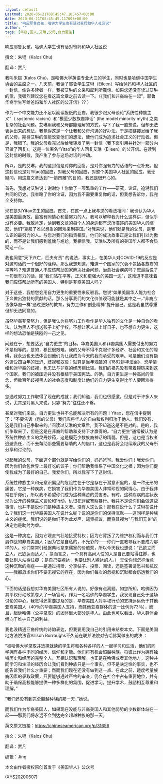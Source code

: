 ```yaml
---
layout: default
Lastmod: 2020-06-21T08:45:47.185457+00:00
date: 2020-06-21T08:45:45.117693+00:00
title: "响应耶鲁女孩，哈佛大学生也有话对爸妈和华人社区说"
author: ""
tags: [华裔,国人,艾琳,父母,自力更生]
---
```


响应耶鲁女孩，哈佛大学生也有话对爸妈和华人社区说

撰文：朱锟（Kalos Chu)

翻译：贾凡

我叫朱锟 (Kalos Chu)，是哈佛大学英语专业大三的学生，同时也是哈佛中国学生协会的主席之一。几天前，我读了耶鲁学生艾琳（Eileen）写给爸妈和华人社区的一封信，像许多读者一样，我被艾琳的文采和犀利所震惊。如果您还没有读过艾琳的信，我强烈建议您在看这篇文章之前去读一下。（《我们和非裔站在一起”，耶鲁华裔学生写给爸妈和华人社区的公开信》?? ）

作为一个中文能力还不足以阅读报纸的亚裔，我很少跟父母谈论“系统性种族主义”（ systemic racism）和“模范少数族裔神话” (the model minority myth) 之类复杂的社会问题。艾琳用我和父母都能理解的方式，写下了我一直想说，但却无法表达出来的想法，我觉得这是一个让我和父母沟通的好办法。于是把链接发给了我的父母，期待艾琳的信能改变他们的想法，使他们成为追求社会正义的行动者。但是，我错了。我的父母看完以后给我转发了另一封信（我下面引用并针对一部分内容做了回复）。这是一位署名“Yitao”的华人回复艾琳（Eileen）的公开信。在读到这封信的时候，我产生了参与这场对话的冲动。

所以，是的艾琳，我的这封信是对你的回复，是对你强有力的话语的一点补充。但这封信也是对Yitao的回应，对我父母的回应，对整个美国华人社区的回应。毫无疑问，用这篇文章达到“一箭四雕”的目的，我还是很开心的。

首先，我想对艾琳说：谢谢你！你做了一项繁重的工作——研究，论证，追溯我们共同的历史。我省略了你的论证，因为我不需要重复你的话，但我想告诉你，我完全支持你。

现在是对Yitao先生的回应。首先，在这一点上我与您的看法相同：我也认为华人是美国最勇敢，最富有同情心和最努力的人。我可以解释我为什么这样讲，但似乎没有必要。我敢肯定，读到我文章的每个人的身边都有您所描述的美国华人的缩影，他们“克服了难以想象的困难来到美国。”对我来说，他们就是我的父母，是我认识的最努力的人。与您对我们的指责相反，他们的成功故事正是让我们引以为傲的，而不是让我们感到羞愧与尴尬。我相信我、艾琳以及所有的美国华人都不会质疑这一点。

我也同意“天下兴亡，匹夫有责” 的说法，事实上，在美华人对COVID-19的反应是对这句话的一个很好的诠释。那么我想知道，难道一个国家的兴衰不包括各族裔的平等吗？难道普通人不应该帮助国家解决社会问题，治愈社会疾病吗？您最后说了一句很有力的话，即“我们站在平等，正义和更强大的美国一边”，这难道不意味着我们应该帮助所有的美国人，特别是非裔美国人吗？

对于这些，我想您会用自力更生的重要性来反驳我。您说“如果美国华人能为社会正义做出独特的贡献的话，那么分享我们的文化价值观可能就是其中之一，”非裔应该像华裔一样“通过更好的教育，努力工作和创业精神”提升自己。这是我虽然尊重但却无法同意的。

虽然华裔非常努力，但是我认为将努力工作看作是华人独有的文化是一种自负的看法。认为黑人不想送孩子上好学校，不想让家人过上好日子，也不想自力更生，这样的想法恐怕是狭隘的一己之见。

问题在于，想要达到“自力更生”的目标，华裔美国人和非裔美国人需要付出的努力不是相等的。是的，移民很艰难。我的父母不得不克服许多经济、社会和文化的障碍，我永远也无法体会到他们为让我成为今天的我而承受的艰辛。可是他们没有额外遭受四百年的压迫、歧视和奴役；就算是当年残酷的《1882排华法案》、恐华情绪和对华裔的歧视，也无法与非裔的经历相比较。我们的祖先没有带着锁链来到这个国家，我们的被压迫并没有根植于美国宪法。的确，自力更生是一种高尚的信念，但数百年歧视黑人的社会态度和制度让他们的自力更生变得比华人要困难得多。

您通过努力工作取得了现在的成就；我们知道，我们也很感激。但是对于许多人来说，尤其是对黑人来说，只靠“努力”往往还不够。

甚至对我们来说，自力更生也并不总能解决所有的问题！Yitao，您在信中提到了：“不要告诉（您的父母）我们应将华人的自由和权利归功于他人。我们没有，这是我们自己争取来的。”阅读过艾琳的文章后，我不知道这是不是对的。是的，我们争取来了，但是这是在非裔的帮助和支持下才赢得的。“自力更生”通常被认为是系统性种族主义的灵丹妙药，这是模范少数族裔神话的精髓。但是，这也是当权者逃避责任，而不去帮助那些需要帮助的人的借口，这也是我将会继续跟我的父母所分享和讨论的。

说起我的父母，下面这个部分就是写给你们的，妈妈爸爸。我爱你们！我爱你们，因为你们会包世界上最好吃的饺子；你们帮助我维系了中国文化之根；因为你们促使我成为了最好的自己。我爱你们，所以我写下了这封信。

系统性种族主义和无意识偏见的危险性在于它是存在于潜意识里的，是一种无形的痛苦。它是一种疾病，它损害了我们作为华裔美国人非常珍视的同情心。由于我非常在乎你们，所以我不希望你们成为这种痛苦的受害者。有时，这种疾病的症状表现为公开的种族主义言论和行动，仇恨犯罪或警察暴行。我并不是说你们会做这些事情，也并不是说你们是种族主义者。没有人这么说！那我在说什么？艾琳在说什么？我们这一代华裔美国人在说什么呢？说的是你们的保持沉默——这同样是种族主义的症状。我们说的是你们不为此发声，谴责抗议，而将其视为“与我们无关”的决定也是助纣为虐。

这是一种病症，因为它理直气壮地接受特权；因为它背叛了为维护权利而与我们并肩作战的非裔美国人；因为它是自私的，不光彩的——你们一直教导我不要成为那样的人。你们常常引经据典地拿来儒家的价值观，所以今天我也想说：“己欲立而立人，己欲达而达人”，换而言之，一个具有高尚人性的人是自己要站得住脚，也要让别人站得住脚 ；是自己要腾达，也要让别人腾达的人。） 无论你想怎样治愈这种沉默的病症——是通过捐赠、分享帖子、投票、阅读，还是签署请愿书和抗议——我都恳求你们不要无视它的存在，因为你们每次的忽视和沉默都会伤透我们的心。

下面的话是我想对华裔美国社区所有人说的，好像有点离题。如您所知，哈佛因为其平权行动政策卷入了一场官司。作为一名哈佛的华裔学生，我发现自己处于这场讨论的中心。我觉得还需要提及的是，华裔美国人对平权行动的支持远远低于其他亚裔美国人（40％的华裔美国人支持，而其他亚裔群体的这一比例为73％），而且，起诉哈佛（公平录取）的团体里大部分是华人。由此也可以看出，华人群体会倾向于维护自己的利益。

我也没精通亚裔传统的诗韵表达，但我要用我自己的引用来结束本文。下面是美国地方法院法官Allison Burroughs不久前在联邦法院对告哈佛案做出的裁决 ：

“被哈佛大学录取并选择就读的学生将和各种各样的人一起学习和生活，他们的同学拥有各种不同的经历、信仰和才能。他们将有机会超越种族，将彼此作为拥有独特历史和经历的完整个人，互相认识和理解。也正是在哈佛或者其他地方，这种共同学习和生活的经历会让我们看到种族只是一个事实，但不是决定性的事实，也不能告诉我们什么才重要；然而我们现在还没有做到这一点。在此之前，适度考量族裔因素的录取政策，只要能够通过严格的审查，仍会在社会中占有重要地位，并有助于确保高校能够提供一种多样化的氛围，促进学习，提升学术，鼓励相互尊重和理解。”

“我们还没有到完全超越种族的那一天，”她说。

而我们作为华裔美国人，如果现在没能与非裔美国人和其他弱势的少数群体站在一起——那我们将永远不会到达完全超越种族的那一天。

英文原文链接：https://chineseamerican.org/p/31656

撰文：朱锟（Kalos Chu)

翻译：贾凡

编辑：Jing

本文由作者授权原创首发于《美国华人》公众号

(XYS20200607)

